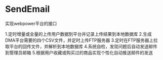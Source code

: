 SendEmail
=========

实现webpower平台的接口

1.定时增量或全量的上传用户数据到平台并记录上传结果到本地数据库
2.生成DMA平台需要的四个CSV文件，并定时上传FTP服务器
3.定时在FTP服务器上拉取平台的回传文件，并解析到本地数据库
4.系统自检，发现问题后自动发送邮件到管理员邮箱
5.根据用户收藏或购买过的商品实现个性化自动推送邮件的发送
